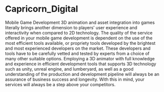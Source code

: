 # Capricorn_Digital
Mobile Game Development 3D animation and asset integration into games literally brings another dimension to players’ user experience and interactivity when compared to 2D technology. The quality of the service offered in your mobile game development is dependent on the use of the most efficient tools available, or propriety tools developed by the brightest and most experienced developers on the market. These developers and tools have to be carefully vetted and tested by experts from a choice of many other suitable options. Employing a 3D animator with full knowledge and experience in efficient development tools that supports 3D technology such as unity, unreal engine, and lumberyard, as well as a good understanding of the production and development pipeline will always be an assurance of business success and longevity. With this in mind, your services will always be a step above your competitors.
